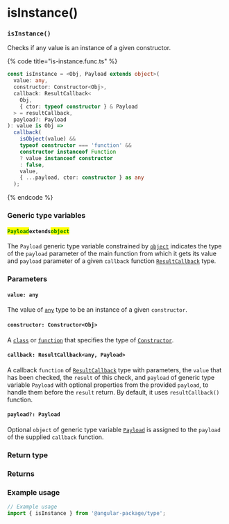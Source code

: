 # isInstance()

### `isInstance()`

Checks if any value is an instance of a given constructor.

{% code title="is-instance.func.ts" %}
```typescript
const isInstance = <Obj, Payload extends object>(
  value: any,
  constructor: Constructor<Obj>,
  callback: ResultCallback<
    Obj,
    { ctor: typeof constructor } & Payload
  > = resultCallback,
  payload?: Payload
): value is Obj =>
  callback(
    isObject(value) &&
    typeof constructor === 'function' &&
    constructor instanceof Function
    ? value instanceof constructor
    : false,
    value,
    { ...payload, ctor: constructor } as any
  );
```
{% endcode %}

### Generic type variables

#### <mark style="color:green;">**`Payload`**</mark>**`extends`**<mark style="color:green;">**`object`**</mark>

The `Payload` generic type variable constrained by [`object`](https://www.typescriptlang.org/docs/handbook/basic-types.html#object) indicates the type of the `payload` parameter of the main function from which it gets its value and `payload` parameter of a given `callback` function [`ResultCallback`](../type/resultcallback.md) type.

### Parameters

#### `value: any`

The value of [`any`](https://www.typescriptlang.org/docs/handbook/2/everyday-types.html#any) type to be an instance of a given `constructor`.

#### `constructor: Constructor<Obj>`

A [`class`](https://developer.mozilla.org/en-US/docs/Web/HTML/Global\_attributes/class) or [`function`](https://developer.mozilla.org/en-US/docs/Web/JavaScript/Guide/Functions) that specifies the type of [`Constructor`](../type/constructor.md).

#### `callback: ResultCallback<any, Payload>`

A callback `function` of [`ResultCallback`](../type/resultcallback.md) type with parameters, the `value` that has been checked, the `result` of this check, and `payload` of generic type variable `Payload` with optional properties from the provided `payload`, to handle them before the `result` return. By default, it uses `resultCallback()` function.

#### `payload?: Payload`

Optional `object` of generic type variable [`Payload`](isinstance.md#payloadextendsobject) is assigned to the `payload` of the supplied `callback` function.

### Return type

### Returns

### Example usage

```typescript
// Example usage
import { isInstance } from '@angular-package/type';

```

